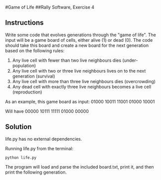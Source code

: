 #Game of Life
##Rally Software, Exercise 4

## Instructions

Write some code that evolves generations through the "game of life".  The input
will be a game board of cells, either alive (1) or dead (0).  The code should
take this board and create a new board for the next generation based on the
following rules:

1. Any live cell with fewer than two live neighbours dies (under- population)
2. Any live cell with two or three live neighbours lives on to the next
   generation (survival)
3. Any live cell with more than three live neighbours dies (overcrowding)
4. Any dead cell with exactly three live neighbours becomes a live cell
   (reproduction)

As an example, this game board as input:
01000 
10011 
11001 
01000 
10001

Will have
00000
10111
11111
01000
00000

## Solution

life.py has no external dependencies.

Running life.py from the terminal:

    python life.py

The program will load and parse the included board.txt, print it, and then
print the following generation.
